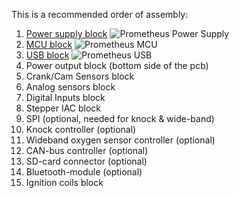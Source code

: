 
This is a recommended order of assembly:

1. [Power supply block](Prometheus-Assembly-Power-Supply)
![Prometheus Power Supply](Hardware/Prometheus/Prometheus_assembly_1-all.jpg)
2. [MCU block](Prometheus-Assembly-MCU)
![Prometheus MCU](Hardware/Prometheus/Prometheus_assembly_2-all.jpg)
3. [USB block](Prometheus-Assembly-USB)
![Prometheus USB](Hardware/Prometheus/Prometheus_assembly_3-all.jpg)
4. Power output block (bottom side of the pcb)
5. Crank/Cam Sensors block
6. Analog sensors block
7. Digital Inputs block
8. Stepper IAC block
9. SPI (optional, needed for knock & wide-band)
10. Knock controller (optional)
11. Wideband oxygen sensor controller (optional)
12. CAN-bus controller (optional)
13. SD-card connector (optional)
14. Bluetooth-module (optional)
15. Ignition coils block

